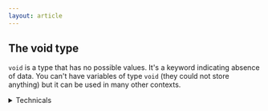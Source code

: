 ```yaml
---
layout: article
---
```


## The void type

`void` is a type that has no possible values. It's a keyword indicating absence of data. You can't have variables of type `void` (they could not store anything) but it can be used in many other contexts.

<details>
    <summary>Technicals</summary>
    <p>`void` is an incomplete type that can not be completed.
    
- a function can return `void` - in other words, such function does not return any data
- there are no references to `void`
- there are no arrays of `void`
- pointers to `void` are allowed</p>
</details>

